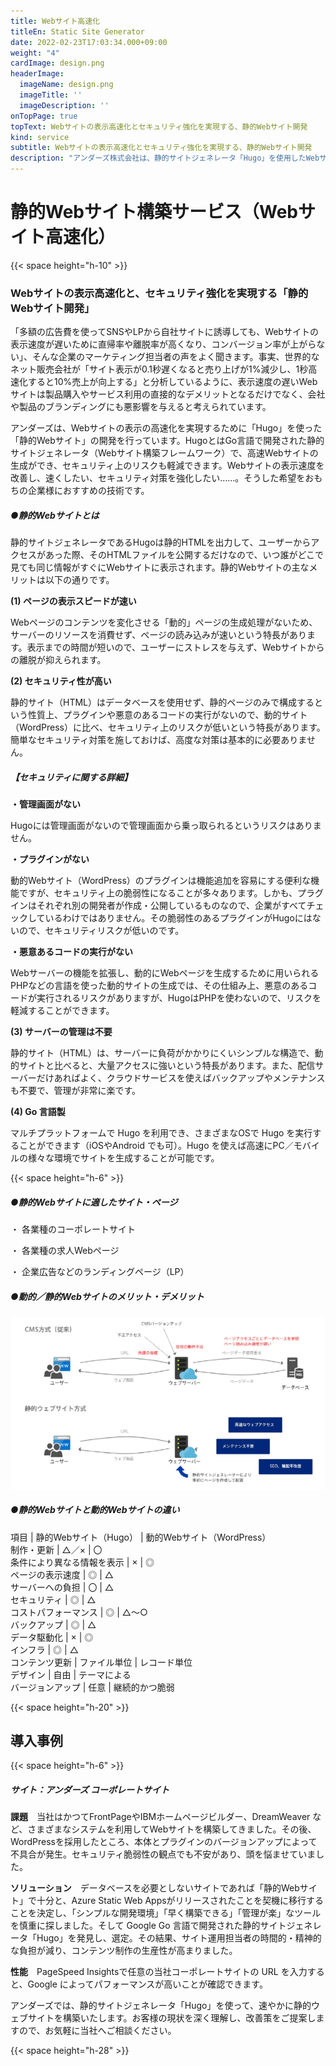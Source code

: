 ```yaml
---
title: Webサイト高速化
titleEn: Static Site Generator
date: 2022-02-23T17:03:34.000+09:00
weight: "4"
cardImage: design.png
headerImage:
  imageName: design.png
  imageTitle: ''
  imageDescription: ''
onTopPage: true
topText: Webサイトの表示高速化とセキュリティ強化を実現する、静的Webサイト開発
kind: service
subtitle: Webサイトの表示高速化とセキュリティ強化を実現する、静的Webサイト開発
description: "アンダーズ株式会社は、静的サイトジェネレータ「Hugo」を使用したWebサイト構築サービスをご提供しております。Webサイトの表示高速化と、セキュリティ強化を実現します。お客様の現状を深く理解し、改善策をご提案させていただきます。"
---
```

# **静的Webサイト構築サービス（Webサイト高速化）**

{{< space height="h-10" >}}

### Webサイトの表示高速化と、セキュリティ強化を実現する「静的Webサイト開発」

「多額の広告費を使ってSNSやLPから自社サイトに誘導しても、Webサイトの表示速度が遅いために直帰率や離脱率が高くなり、コンバージョン率が上がらない」、そんな企業のマーケティング担当者の声をよく聞きます。事実、世界的なネット販売会社が「サイト表示が0.1秒遅くなると売り上げが1%減少し、1秒高速化すると10%売上が向上する」と分析しているように、表示速度の遅いWebサイトは製品購入やサービス利用の直接的なデメリットとなるだけでなく、会社や製品のブランディングにも悪影響を与えると考えられています。

アンダーズは、Webサイトの表示の高速化を実現するために「Hugo」を使った「静的Webサイト」の開発を行っています。HugoとはGo言語で開発された静的サイトジェネレータ（Webサイト構築フレームワーク）で、高速Webサイトの生成ができ、セキュリティ上のリスクも軽減できます。Webサイトの表示速度を改善し、速くしたい、セキュリティ対策を強化したい……。そうした希望をおもちの企業様におすすめの技術です。

##### ●静的Webサイトとは

静的サイトジェネレータであるHugoは静的HTMLを出力して、ユーザーからアクセスがあった際、そのHTMLファイルを公開するだけなので、いつ誰がどこで見ても同じ情報がすぐにWebサイトに表示されます。静的Webサイトの主なメリットは以下の通りです。

**(1) ページの表示スピードが速い**

Webページのコンテンツを変化させる「動的」ページの生成処理がないため、サーバーのリソースを消費せず、ページの読み込みが速いという特長があります。表示までの時間が短いので、ユーザーにストレスを与えず、Webサイトからの離脱が抑えられます。

**(2) セキュリティ性が高い**

静的サイト（HTML）はデータベースを使用せず、静的ページのみで構成するという性質上、プラグインや悪意のあるコードの実行がないので、動的サイト（WordPress）に比べ、セキュリティ上のリスクが低いという特長があります。簡単なセキュリティ対策を施しておけば、高度な対策は基本的に必要ありません。

##### 【セキュリティに関する詳細】

**・管理画面がない**

Hugoには管理画面がないので管理画面から乗っ取られるというリスクはありません。

**・プラグインがない**

動的Webサイト（WordPress）のプラグインは機能追加を容易にする便利な機能ですが、セキュリティ上の脆弱性になることが多々あります。しかも、プラグインはそれぞれ別の開発者が作成・公開しているものなので、企業がすべてチェックしているわけではありません。その脆弱性のあるプラグインがHugoにはないので、セキュリティリスクが低いのです。

**・悪意あるコードの実行がない**

Webサーバーの機能を拡張し、動的にWebページを生成するために用いられるPHPなどの言語を使った動的サイトの生成では、その仕組み上、悪意のあるコードが実行されるリスクがありますが、HugoはPHPを使わないので、リスクを軽減することができます。

**(3) サーバーの管理は不要**

静的サイト（HTML）は、サーバーに負荷がかかりにくいシンプルな構造で、動的サイトと比べると、大量アクセスに強いという特長があります。また、配信サーバーだけあればよく、クラウドサービスを使えばバックアップやメンテナンスも不要で、管理が非常に楽です。

**(4) Go 言語製**

マルチプラットフォームで Hugo を利用でき、さまざまなOSで Hugo を実行することができます（iOSやAndroid でも可）。Hugo を使えば高速にPC／モバイルの様々な環境でサイトを生成することが可能です。

{{< space height="h-6" >}}

##### ●静的Webサイトに適したサイト・ページ

・ 各業種のコーポレートサイト

・ 各業種の求人Webページ

・ 企業広告などのランディングページ（LP）

##### ●動的／静的Webサイトのメリット・デメリット

![](/1.png "動的／静的Webサイトのメリット・デメリット")

##### ●静的Webサイトと動的Webサイトの違い

項目  | 静的Webサイト（Hugo） | 動的Webサイト（WordPress）<br> 制作・更新 | △／× |	〇 <br> 条件により異なる情報を表示 |	× |	◎ <br> ページの表示速度 |	◎ |	△ <br> サーバーへの負担 |	〇 |	△ <br> セキュリティ |	◎ |	△ <br> コストパフォーマンス |	◎ |	△～○<br>  バックアップ |	◎ |	△ <br> データ駆動化 |	× |	◎ <br> インフラ |	◎ |	△ <br> コンテンツ更新 |	ファイル単位 |	レコード単位 <br> デザイン |	自由 |	テーマによる <br> バージョンアップ | 	任意 |	継続的かつ脆弱

{{< space height="h-20" >}}

## 導入事例

{{< space height="h-6" >}}

##### **サイト：アンダーズ コーポレートサイト**

**課題**　当社はかつてFrontPageやIBMホームページビルダー、DreamWeaver など、さまざまなシステムを利用してWebサイトを構築してきました。その後、WordPressを採用したところ、本体とプラグインのバージョンアップによって不具合が発生。セキュリティ脆弱性の観点でも不安があり、頭を悩ませていました。

**ソリューション**　データベースを必要としないサイトであれば「静的Webサイト」で十分と、Azure Static Web Appsがリリースされたことを契機に移行することを決定し、「シンプルな開発環境」「早く構築できる」「管理が楽」なツールを慎重に探しました。そして Google Go 言語で開発された静的サイトジェネレータ「Hugo」を発見し、選定。その結果、サイト運用担当者の時間的・精神的な負担が減り、コンテンツ制作の生産性が高まりました。

**性能**　PageSpeed Insightsで任意の当社コーポレートサイトの URL を入力すると、Google によってパフォーマンスが高いことが確認できます。

アンダーズでは、静的サイトジェネレータ「Hugo」を使って、速やかに静的ウェブサイトを構築いたします。お客様の現状を深く理解し、改善策をご提案しますので、お気軽に当社へご相談ください。

{{< space height="h-28" >}}